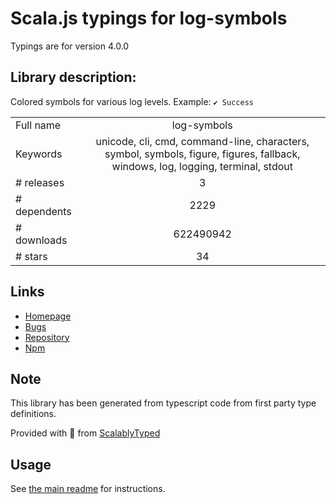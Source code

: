 
# Scala.js typings for log-symbols

Typings are for version 4.0.0

## Library description:
Colored symbols for various log levels. Example: `✔︎ Success`

|                    |                 |
| ------------------ | :-------------: |
| Full name          | log-symbols |
| Keywords           | unicode, cli, cmd, command-line, characters, symbol, symbols, figure, figures, fallback, windows, log, logging, terminal, stdout |
| # releases         | 3 |
| # dependents       | 2229 |
| # downloads        | 622490942 |
| # stars            | 34 |

## Links
- [Homepage](https://github.com/sindresorhus/log-symbols#readme)
- [Bugs](https://github.com/sindresorhus/log-symbols/issues)
- [Repository](https://github.com/sindresorhus/log-symbols)
- [Npm](https://www.npmjs.com/package/log-symbols)
    


## Note
This library has been generated from typescript code from first party type definitions.

Provided with :purple_heart: from [ScalablyTyped](https://github.com/oyvindberg/ScalablyTyped)

## Usage
See [the main readme](../../readme.md) for instructions.



